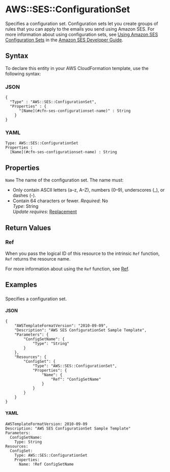 # AWS::SES::ConfigurationSet<a name="aws-resource-ses-configurationset"></a>

Specifies a configuration set\. Configuration sets let you create groups of rules that you can apply to the emails you send using Amazon SES\. For more information about using configuration sets, see [Using Amazon SES Configuration Sets](https://docs.aws.amazon.com/ses/latest/DeveloperGuide/using-configuration-sets.html) in the [Amazon SES Developer Guide](https://docs.aws.amazon.com/ses/latest/DeveloperGuide/)\.

## Syntax<a name="aws-resource-ses-configurationset-syntax"></a>

To declare this entity in your AWS CloudFormation template, use the following syntax:

### JSON<a name="aws-resource-ses-configurationset-syntax.json"></a>

```
{
  "Type" : "AWS::SES::ConfigurationSet",
  "Properties" : {
      "[Name](#cfn-ses-configurationset-name)" : String
    }
}
```

### YAML<a name="aws-resource-ses-configurationset-syntax.yaml"></a>

```
Type: AWS::SES::ConfigurationSet
Properties : 
﻿  [Name](#cfn-ses-configurationset-name) : String
```

## Properties<a name="aws-resource-ses-configurationset-properties"></a>

`Name`  <a name="cfn-ses-configurationset-name"></a>
The name of the configuration set\. The name must:  
+ Only contain ASCII letters \(a–z, A–Z\), numbers \(0–9\), underscores \(\_\), or dashes \(\-\)\.
+ Contain 64 characters or fewer\.
*Required*: No  
*Type*: String  
*Update requires*: [Replacement](https://docs.aws.amazon.com/AWSCloudFormation/latest/UserGuide/using-cfn-updating-stacks-update-behaviors.html#update-replacement)

## Return Values<a name="aws-resource-ses-configurationset-return-values"></a>

### Ref<a name="aws-resource-ses-configurationset-return-values-ref"></a>

When you pass the logical ID of this resource to the intrinsic `Ref` function, `Ref` returns the resource name\.

For more information about using the `Ref` function, see [Ref](https://docs.aws.amazon.com/AWSCloudFormation/latest/UserGuide/intrinsic-function-reference-ref.html)\.

## Examples<a name="aws-resource-ses-configurationset--examples"></a>

### <a name="aws-resource-ses-configurationset--examples--"></a>

Specifies a configuration set\.

#### JSON<a name="aws-resource-ses-configurationset--examples----json"></a>

```
{
    "AWSTemplateFormatVersion": "2010-09-09",
    "Description": "AWS SES ConfigurationSet Sample Template",
    "Parameters": {
        "ConfigSetName": {
            "Type": "String"
        }
    },
    "Resources": {
        "ConfigSet": {
            "Type": "AWS::SES::ConfigurationSet",
            "Properties": {
                "Name": {
                    "Ref": "ConfigSetName"
                }
            }
        }
    }
}
```

#### YAML<a name="aws-resource-ses-configurationset--examples----yaml"></a>

```
AWSTemplateFormatVersion: 2010-09-09
Description: "AWS SES ConfigurationSet Sample Template"
Parameters:
  ConfigSetName:
    Type: String
Resources:
  ConfigSet:
    Type: AWS::SES::ConfigurationSet
    Properties:
      Name: !Ref ConfigSetName
```